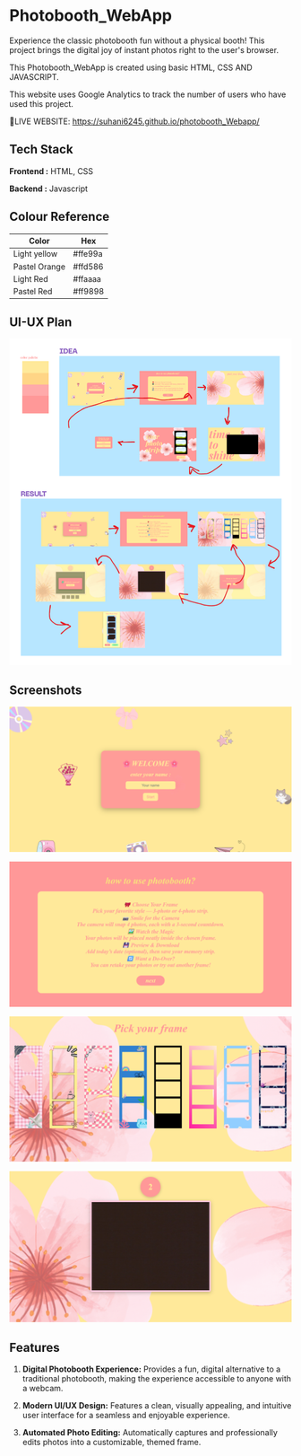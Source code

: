 
# Photobooth_WebApp

Experience the classic photobooth fun without a physical booth! This project brings the digital joy of instant photos right to the user's browser.

This Photobooth_WebApp is created using basic HTML, CSS AND JAVASCRIPT. 

This website uses Google Analytics to track the number of users who have used this project.

🔗LIVE WEBSITE: https://suhani6245.github.io/photobooth_Webapp/



## Tech Stack

**Frontend :** HTML, CSS  

**Backend :** Javascript

## Colour Reference

| Color             | Hex                                                                |
| ----------------- | ------------------------------------------------------------------ |
| Light yellow | #ffe99a|
| Pastel Orange | #ffd586 |
| Light Red | #ffaaaa |
| Pastel Red | #ff9898 |


## UI-UX Plan
![App Screenshot](https://github.com/Suhani6245/photobooth_Webapp/blob/main/Photo_Booth_App_UI_UX.png?raw=true)
## Screenshots

![App Screenshot](https://github.com/Suhani6245/photobooth_Webapp/blob/main/ScreenShot/1.png?raw=true)

![App Screenshot](https://github.com/Suhani6245/photobooth_Webapp/blob/main/ScreenShot/2.png?raw=true)

![App Screenshot](https://github.com/Suhani6245/photobooth_Webapp/blob/main/ScreenShot/3.png?raw=true)

![App Screenshot](https://github.com/Suhani6245/photobooth_Webapp/blob/main/ScreenShot/5.png?raw=true)


## Features

1. **Digital Photobooth Experience:** Provides a fun, digital alternative to a traditional photobooth, making the experience accessible to anyone with a webcam.

2. **Modern UI/UX Design:** Features a clean, visually appealing, and intuitive user interface for a seamless and enjoyable experience.

3. **Automated Photo Editing:** Automatically captures and professionally edits photos into a customizable, themed frame.
